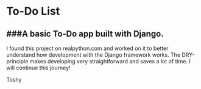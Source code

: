 # To-Do List
###A basic To-Do app built with Django.
---
I found this project on realpython.com and worked on it to better understand how development with the Django framework works.
The DRY-principle makes developing very straightforward and saves a lot of time.
I will continue this journey!

Toshy
